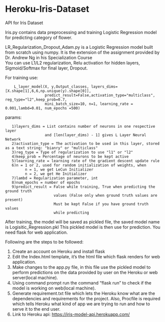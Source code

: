 # Heroku-Iris-Dataset
API for Iris Dataset


Iris.py contains data preprocessing and training Logistic Regression model for predicting category of flower.

LR_Regularization_Dropout_Adam.py is a Logistic Regression model built from scratch using numpy.
It is the extension of the assignment provided by Dr. Andrew Ng in his Specialization Course  
You can use L1/L2 regularization, Relu activation for hidden layers, Sigmoid/Softmax for final layer, Dropout.

For training use: 

        L_layer_model(X, y,Output_classes, layers_dims=[X.shape[1],6,6,np.unique(y).shape[0]], 
                      predict_result=False,activation_type="multiclass", reg_type="l2",keep_prob=0.7, 
                      mini_batch_size=10, n=1, learning_rate = 0.001,lambd=0.01, num_epochs =500)

                       
                       
params: 

       1)layers_dims = List contains number of neurons in one respective layer
                      and [len(layer_dims) - 1] gives L Layer Neural Network               
       2)activation_type = The activation to be used in this layer, stored as a text string: "bianry" or "multiclass"
       3)reg_type = Type of regularization to use "l1" or "l2"
       4)keep_prob = Percentage of neurons to be kept active 
       5)learning_rate = learning rate of the gradient descent update rule
       6)n = 1 or 2, used for random initialization of weights, when 
             n = 1, we get LeCun Initializer
             n = 2, we get He Initializer
       7)lambd = Regularization parameter, int
       8)num_epochs = number of epochs
       9)predict_result = False while training, True when predicting the ground truth 
                          values (False only when ground truth values are present)
                          Must be kept False if you have ground truth values
                          while predicting
                       
After training, the model will be saved as pickled file, the saved model name is Logisitic_Regression.pkl
This pickled model is then use for prediction.
You need flask for web application.

Following are the steps to be followed:
1) Create an account on Heroku and install flask
2) Edit the Index.html template, it’s the html file which flask renders for web application.
3) Make changes to the app.py file, in this file use the pickled model to perform 
   predictions on the data provided by user on the Heroku or web server(local machine).
4) Using command prompt run the command “flask run” to check if the model is working on web(local machine).
5) Generate requirement.txt file which lets the Heroku know what are the dependencies and requirements for the project. 
   Also, Procfile is required which tells Heroku what kind of app we are trying to run and how to serve it to the end user.
6) Link to Heroku api: https://iris-model-api.herokuapp.com/
